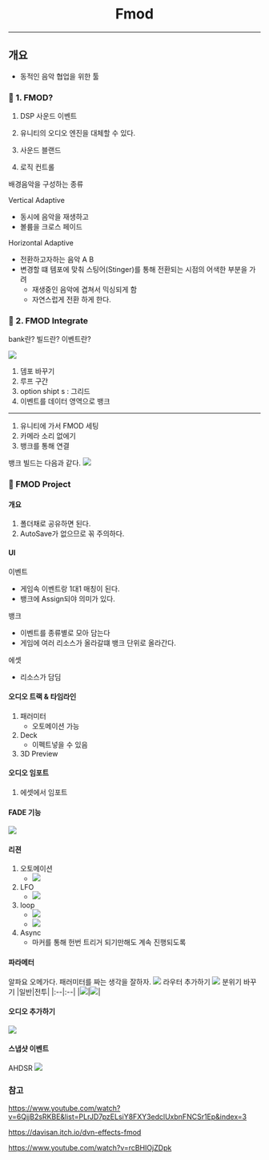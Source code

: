 <h1 align="center"> Fmod </h1>

---

## 개요

* 동적인 음악 협업을 위한 툴

### 📄 1. FMOD?

1. DSP 사운드 이벤트
2. 유니티의 오디오 엔진을 대체할 수 있다.

3. 사운드 블랜드
4. 로직 컨트롤

배경음악을 구성하는 종류

Vertical Adaptive
* 동시에 음악을 재생하고
* 볼륨을 크로스 페이드

Horizontal Adaptive
* 전환하고자하는 음악 A B 
* 변경할 떄 템포에 맞춰 스팅어(Stinger)를 통해 전환되는 시점의 어색한 부분을 가려
  * 재생중인 음악에 겹쳐서 믹싱되게 함
  * 자연스럽게 전환 하게 한다.



### 📄 2. FMOD Integrate

bank란?
빌드란?
이벤트란?

![](2023-03-05-15-52-11.png)
1. 뎀포 바꾸기
2. 루프 구간
3. option shipt s : 그리드
4. 이벤트를 데이터 영역으로 뱅크
---

1. 유니티에 가서 FMOD 세팅
2. 카메라 소리 없에기
3. 뱅크를 통해 연결

뱅크 빌드는 다음과 같다.
![](2023-03-05-18-55-13.png)


### 📄 FMOD Project
#### 개요
1. 폴더채로 공유하면 된다.
2. AutoSave가 없으므로 꼮 주의하다.

#### UI

이벤트
   * 게임속 이벤트랑 1대1 매칭이 된다.
   * 뱅크에 Assign되야 의미가 있다.

뱅크
   * 이벤트를 종류별로 모아 담는다
   * 게임에 여러 리소스가 올라갈떄 뱅크 단위로 올라간다.

에셋
   * 리소스가 담딤

#### 오디오 트랙 & 타임라인
1. 패러미터
   *  오토메이션 가능
2. Deck 
   * 이펙트넣을 수 있음
3. 3D Preview

#### 오디오 임포트
1. 에셋에서 임포트

#### FADE 기능
![](2023-03-05-17-05-32.png) 

#### 리젼
1. 오토메이션
   * ![](2023-03-05-16-48-17.png)
2. LFO
   * ![](2023-03-05-16-51-20.png)
3. loop
   * ![](2023-03-05-16-54-45.png)
   * ![](2023-03-05-17-09-04.png)
4. Async
   * 마커를 통해 헌번 트리거 되기만해도 계속 진행되도록

#### 파라메터
알파요 오메가다.
패러미터를 짜는 생각을 잘하자.
![](2023-03-05-17-12-29.png)
라우터 추가하기
![](2023-03-05-17-28-12.png)
분위기 바꾸기
|일반|전투|
|:--|:--|
|![](2023-03-05-17-29-34.png)|![](2023-03-05-17-29-45.png)|


#### 오디오 추가하기
![](2023-03-05-17-11-48.png)

#### 스냅샷 이벤트

AHDSR
![](2023-03-05-17-38-52.png)

### 참고
https://www.youtube.com/watch?v=6QjjB2sRKBE&list=PLrJD7pzELsiY8FXY3edclUxbnFNCSr1Ep&index=3

https://davisan.itch.io/dvn-effects-fmod

https://www.youtube.com/watch?v=rcBHIOjZDpk